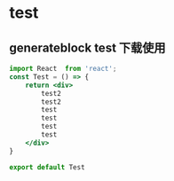 # test

## generateblock test 下载使用

```jsx
import React  from 'react';
const Test = () => {
    return <div>
        test2
        test2
        test
        test
        test
        test
    </div>
}

export default Test
```

